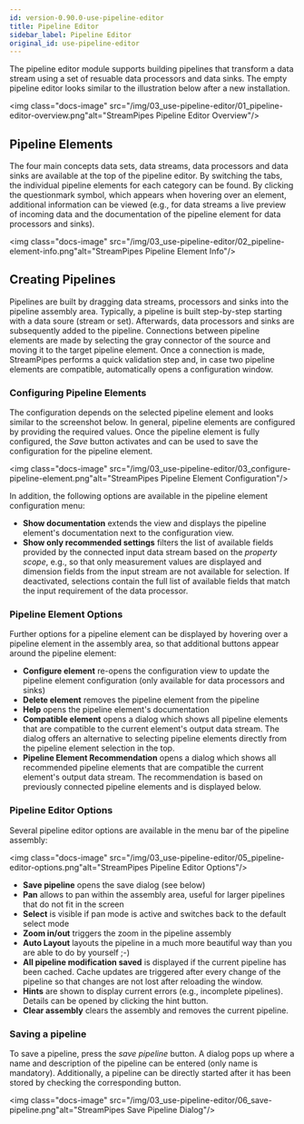 ```yaml
---
id: version-0.90.0-use-pipeline-editor
title: Pipeline Editor
sidebar_label: Pipeline Editor
original_id: use-pipeline-editor
---
```


The pipeline editor module supports building pipelines that transform a data stream using a set of resuable data processors and data sinks.
The empty pipeline editor looks similar to the illustration below after a new installation.

<img class="docs-image" src="/img/03_use-pipeline-editor/01_pipeline-editor-overview.png"alt="StreamPipes Pipeline Editor Overview"/>

## Pipeline Elements
The four main concepts data sets, data streams, data processors and data sinks are available at the top of the pipeline editor. By switching the tabs, the individual pipeline elements for each category can be found.
By clicking the questionmark symbol, which appears when hovering over an element, additional information can be viewed (e.g., for data streams a live preview of incoming data and the documentation of the pipeline element for data processors and sinks).

<img class="docs-image" src="/img/03_use-pipeline-editor/02_pipeline-element-info.png"alt="StreamPipes Pipeline Element Info"/>

## Creating Pipelines
Pipelines are built by dragging data streams, processors and sinks into the pipeline assembly area. Typically, a pipeline is built step-by-step starting with a data soure (stream or set). 
Afterwards, data processors and sinks are subsequently added to the pipeline. Connections between pipeline elements are made by selecting the gray connector of the source and moving it to the target pipeline element.
Once a connection is made, StreamPipes performs a quick validation step and, in case two pipeline elements are compatible, automatically opens a configuration window.

### Configuring Pipeline Elements
The configuration depends on the selected pipeline element and looks similar to the screenshot below.
In general, pipeline elements are configured by providing the required values. Once the pipeline element is fully configured, the _Save_ button activates and can be used to save the configuration for the pipeline element.

<img class="docs-image" src="/img/03_use-pipeline-editor/03_configure-pipeline-element.png"alt="StreamPipes Pipeline Element Configuration"/>

In addition, the following options are available in the pipeline element configuration menu:
* **Show documentation** extends the view and displays the pipeline element's documentation next to the configuration view.
* **Show only recommended settings** filters the list of available fields provided by the connected input data stream based on the _property scope_, e.g., so that only measurement values are displayed and dimension fields from the input stream are not available for selection. If deactivated, selections contain the full list of available fields that match the input requirement of the data processor.

### Pipeline Element Options
Further options for a pipeline element can be displayed by hovering over a pipeline element in the assembly area, so that additional buttons appear around the pipeline element:

* **Configure element** re-opens the configuration view to update the pipeline element configuration (only available for data processors and sinks)
* **Delete element** removes the pipeline element from the pipeline  
* **Help** opens the pipeline element's documentation
* **Compatible element** opens a dialog which shows all pipeline elements that are compatible to the current element's output data stream. The dialog offers an alternative to selecting pipeline elements directly from the pipeline element selection in the top.
* **Pipeline Element Recommendation** opens a dialog which shows all recommended pipeline elements that are compatible the current element's output data stream. The recommendation is based on previously connected pipeline elements and is displayed below.

### Pipeline Editor Options
Several pipeline editor options are available in the menu bar of the pipeline assembly:

<img class="docs-image" src="/img/03_use-pipeline-editor/05_pipeline-editor-options.png"alt="StreamPipes Pipeline Editor Options"/>

* **Save pipeline** opens the save dialog (see below)
* **Pan** allows to pan within the assembly area, useful for larger pipelines that do not fit in the screen
* **Select** is visible if pan mode is active and switches back to the default select mode
* **Zoom in/out** triggers the zoom in the pipeline assembly
* **Auto Layout** layouts the pipeline in a much more beautiful way than you are able to do by yourself ;-)
* **All pipeline modification saved** is displayed if the current pipeline has been cached. Cache updates are triggered after every change of the pipeline so that changes are not lost after reloading the window.
* **Hints** are shown to display current errors (e.g., incomplete pipelines). Details can be opened by clicking the hint button.
* **Clear assembly** clears the assembly and removes the current pipeline.

### Saving a pipeline
To save a pipeline, press the _save pipeline_ button. A dialog pops up where a name and description of the pipeline can be entered (only name is mandatory).
Additionally, a pipeline can be directly started after it has been stored by checking the corresponding button.

<img class="docs-image" src="/img/03_use-pipeline-editor/06_save-pipeline.png"alt="StreamPipes Save Pipeline Dialog"/>


